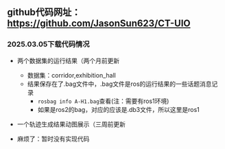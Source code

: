 ## github代码网址：https://github.com/JasonSun623/CT-UIO
### 2025.03.05下载代码情况
- 两个数据集的运行结果（两个月前更新
    - 数据集：corridor,exhibition_hall
    - 结果保存在了.bag文件中，.bag文件是ros的运行结果的一些话题消息记录
        - `rosbag info A-H1.bag`查看(注：需要有ros1环境)
        - 如果是ros2的bag，对应的应该是.db3文件，所以这里是ros1
- 一个轨迹生成结果动图展示（三周前更新

- 麻烦了：暂时没有实现代码
